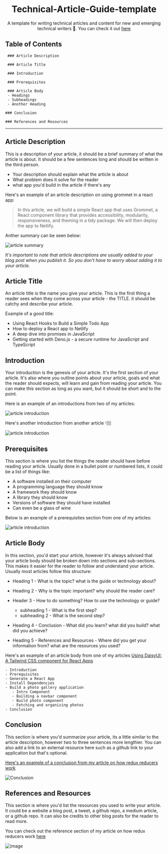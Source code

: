 <div align="center">

#  Technical-Article-Guide-template
A template for writing technical articles and content for new and emerging technical writers 🥑. You can check it out [here](ARTICLE-TEMPLATE.md) <br />

</div>

## Table of Contents

```
 ### Article Description 

 ### Article Title 

 ### Introduction 

 ### Prerequisites

 ### Article Body
 - Headings 
 - Subheadings
 - Another Heading
  
### Conclusion

### References and Resources
```

---

## Article Description

This is a description of your article, it should be a brief summary of what the article is about. It should be a few sentences long and should be written in the third person.

- Your description should explain what the article is about
- What problem does it solve for the reader
- what app you'd build in the article if there's any

Here's an example of an article description on using grommet in a react app:

> In this article, we will build a simple React app that uses Grommet, a React component library that provides accessibility, modularity, responsiveness, and theming in a tidy package. We will then deploy the app to Netlify.

Anther summary can be seen below:

![article summary](img/article-description.png)

*It's important to note that article descriptions are usually added to your blog post when you publish it. So you don't have to worry about adding it to your article.*

## Article Title

An article title is the name you give your article. This is the first thing a reader sees when they come across your article - the TITLE. it should be catchy and describe your article. 

Example of a good title:

- Using React Hooks to Build a Simple Todo App
- How to deploy a React app to Netlify
- A deep dive into promises in JavaScript
- Getting started with Deno.js - a secure runtime for JavaScript and TypeScript

## Introduction

Your introduction is the genesis of your article. It's the first section of your article. It's also where you outline points about your article, goals and what the reader should expects, will learn and gain from reading your article.
You can make this section as long as you want, but it should be short and to the point.

Here is an example of an introductions from two of my articles:

![article introduction](img/article-summary.png)

Here's another introduction from another article 👇🏽

![article introduction](img/intro.png)


## Prerequisites

This section is where you list the things the reader should have before reading your article. Usually done in a bullet point or numbered lists, it could be a list of things like:  

- A software installed on their computer 
- A programming language they should know
- A framework they should know
- A library they should know
- Versions of software they should have installed
- Can even be a glass of wine 

Below is an example of a prerequisites section from one of my articles:

![article introduction](img/prerequisites.png)

## Article Body

In this section, you'd start your article, however it's always advised that your article body should be broken down into sections and sub-sections. This makes it easier for the reader to follow and understand your article.
Usually most articles follow this structure:

- Heading 1 - What is the topic? what is the guide or technology about?

- Heading 2 - Why is the topic important? why should the reader care?
  
- Header 3 - How to do something? How to use the technology or guide?
  - subheading 1 - What is the first step?
  - subheading 2 - What is the second step? 
- Heading 4 - Conclusion - What did you learn? what did you build? what did you achieve?
  
- Heading 5 - References and Resources - Where did you get your information from? what are the resources you used?

Here's an example of an article body from one of my articles 
[Using DaisyUI: A Tailwind CSS component for React Apps](https://blog.logrocket.com/daisyui-tailwind-components-react-apps/)

```
- Introduction
- Prerequisites
- Generate a React App
- Install Dependencies
- Build a photo gallery application 
   - Intro Component
   - Building a navbar component
   - Build photo component
   - Fetching and organizing photos
- Conclusion
```

## Conclusion 

This section is where you'd summarize your article, its a little similar to the article description, however two to three sentences more lengthier. You can also add a link to an external resource here such as a github link to your application but that's optional. 

[Here's an example of a conclusion from my article on how redux reducers work ](https://www.smashingmagazine.com/2020/12/how-redux-reducers-work/)

![Conclusion](img/conclusion.png)

## References and Resources

This section is where you'd list the resources you used to write your article. It could be a website a blog post, a tweet, a github repo, a medium article, or a github repo. It can also be credits to other blog posts for the reader to read more. 

You can check out the reference section of my article on how redux reducers work [here](https://www.smashingmagazine.com/2020/12/how-redux-reducers-work/#resources)

![image](img/resources.png)
